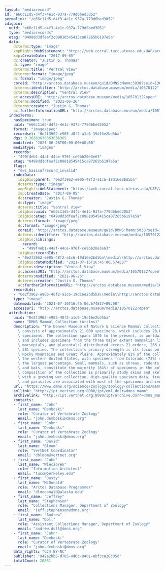 ```yaml
---
layout: "mediarecord"
id: "e66c11d5-d4f3-4e1c-937a-779d6bed3052"
permalink: "/e66c11d5-d4f3-4e1c-937a-779d6bed3052"
idigbio:
  uuid: "e66c11d5-d4f3-4e1c-937a-779d6bed3052"
  type: "mediarecords"
  etag: "0498dd3dfeaf2c09810545415ca87265b6197e5a"
  data:
    dcterms:type: "image"
    xmpRights:WebStatement: "https://web.corral.tacc.utexas.edu/UAF/arctos/mediaUploads2018/jgthomas/ZM_5038_VENTRAL.jpg"
    xmp:CreateDate: "2017-09-05"
    dc:creator: "Justin G. Thomas"
    dc:type: "image"
    dcterms:title: "Ventral View"
    dcterms:format: "image/jpeg"
    dc:format: "image/jpeg"
    coreid: "http://arctos.database.museum/guid/DMNS:Mamm:5038?seid=1368724"
    dcterms:identifier: "http://arctos.database.museum/media/10570122"
    dcterms:description: "Ventral View"
    ac:accessURI: "http://arctos.database.museum/media/10570122?open"
    dcterms:modified: "2021-06-26"
    dcterms:creator: "Justin G. Thomas"
    ac:furtherInformationURL: "http://arctos.database.museum/media/10570122"
  indexTerms:
    hasSpecimen: true
    uuid: "e66c11d5-d4f3-4e1c-937a-779d6bed3052"
    format: "image/jpeg"
    recordset: "0e2f3962-e905-48f2-a1c6-19d16e2bd5ba"
    dqs: 0.36363636363636365
    modified: "2021-06-26T00:00:00+00:00"
    mediatype: "images"
    records:
    - "499f4eb1-44af-44ce-976f-ce9bb20e3e63"
    etag: "0498dd3dfeaf2c09810545415ca87265b6197e5a"
    flags:
    - "dwc_basisofrecord_invalid"
    indexData:
      idigbio:parent: "0e2f3962-e905-48f2-a1c6-19d16e2bd5ba"
      dcterms:type: "image"
      xmpRights:WebStatement: "https://web.corral.tacc.utexas.edu/UAF/arctos/mediaUploads2018/jgthomas/ZM_5038_VENTRAL.jpg"
      xmp:CreateDate: "2017-09-05"
      dc:creator: "Justin G. Thomas"
      dc:type: "image"
      dcterms:title: "Ventral View"
      idigbio:uuid: "e66c11d5-d4f3-4e1c-937a-779d6bed3052"
      idigbio:etag: "0498dd3dfeaf2c09810545415ca87265b6197e5a"
      dcterms:format: "image/jpeg"
      dc:format: "image/jpeg"
      coreid: "http://arctos.database.museum/guid/DMNS:Mamm:5038?seid=1368724"
      dcterms:identifier: "http://arctos.database.museum/media/10570122"
      idigbio:siblings:
        record:
        - "499f4eb1-44af-44ce-976f-ce9bb20e3e63"
      idigbio:recordIds:
      - "0e2f3962-e905-48f2-a1c6-19d16e2bd5ba\\media\\http://arctos.database.museum/media/10570122"
      idigbio:dateModified: "2021-07-16T16:45:06.574837"
      dcterms:description: "Ventral View"
      ac:accessURI: "http://arctos.database.museum/media/10570122?open"
      dcterms:modified: "2021-06-26"
      dcterms:creator: "Justin G. Thomas"
      ac:furtherInformationURL: "http://arctos.database.museum/media/10570122"
    recordids:
    - "0e2f3962-e905-48f2-a1c6-19d16e2bd5ba\\media\\http://arctos.database.museum/media/10570122"
    type: "image"
    datemodified: "2021-07-16T16:45:06.574837+00:00"
    accessuri: "http://arctos.database.museum/media/10570122?open"
  attribution:
    uuid: "0e2f3962-e905-48f2-a1c6-19d16e2bd5ba"
    name: "DMNS Mammal Collection (Arctos)"
    description: "The Denver Museum of Nature & Science Mammal Collection currently\
      \ consists of approximately 21,000 specimens, which includes 20,000+ cataloged\
      \ specimens. The collection spans 1870 to the present, is worldwide in coverage,\
      \ and includes specimens from the three major extant mammalian lineages (monotremes,\
      \ marsupials, and placentals) distributed across 21 orders, 266 genera, and\
      \ 381 species. The collection’s primary strength is its focus on the southern\
      \ Rocky Mountains and Great Plains. Approximately 82% of the collection is from\
      \ the western United States, with specimens from Colorado (73%) representing\
      \ the largest percentage. Small mammals, such as shrews, rodents, lagomorphs,\
      \ and bats, constitute the majority (84%) of specimens in the collection. The\
      \ composition of the collection is primarily study skins and skeletal material,\
      \ with a growing wet collection. High-quality specimen data, frozen tissues,\
      \ and parasites are associated with most of the specimens archived since 2006."
    url: "https://www.dmns.org/science/zoology/zoology-collections/mammals/"
    emllink: "http://ipt.vertnet.org:8080/ipt/eml.do?r=dmns_mamm"
    archivelink: "http://ipt.vertnet.org:8080/ipt/archive.do?r=dmns_mamm"
    contacts:
    - first_name: "John"
      last_name: "Demboski"
      role: "Curator of Vertebrate Zoology"
      email: "john.demboski@dmns.org"
    - first_name: "John"
      last_name: "Demboski"
      role: "Curator of Vertebrate Zoology"
      email: "john.demboski@dmns.org"
    - first_name: "David"
      last_name: "Bloom"
      role: "VertNet Coordinator"
      email: "dbloom@vertnet.org"
    - first_name: "John"
      last_name: "Wieczorek"
      role: "Information Architect"
      email: "tuco@berkeley.edu"
    - first_name: "Dusty"
      last_name: "McDonald"
      role: "Arctos Database Programmer"
      email: "dlmcdonald@alaska.edu"
    - first_name: "Jeffrey"
      last_name: "Stephenson"
      role: "Collections Manager, Department of Zoology"
      email: "jeff.stephenson@dmns.org"
    - first_name: "Andrew"
      last_name: "Doll"
      role: "Assistant Collections Manager, Department of Zoology"
      email: "andrew.doll@dmns.org"
    - first_name: "John"
      last_name: "Demboski"
      role: "Curator of Vertebrate Zoology"
      email: "john.demboski@dmns.org"
    data_rights: "CC4 BY-NC"
    publisher: "842a2bb5-d705-4d6c-8401-abf3ca28c05d"
    totalCount: 20861
---
```

